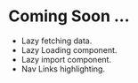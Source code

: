 # Coming Soon ...

- Lazy fetching data.
- Lazy Loading component.
- Lazy import component.
- Nav Links highlighting.

